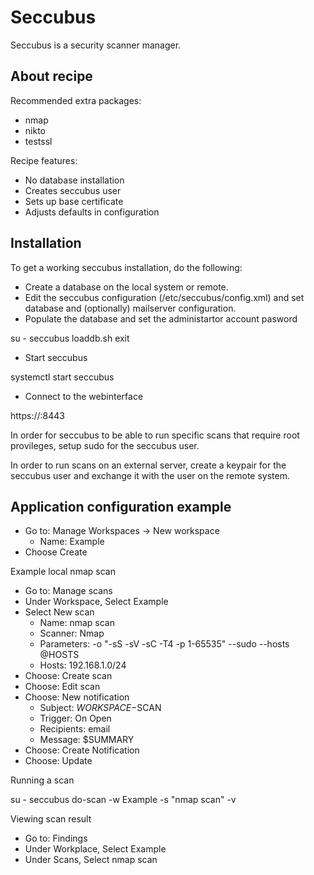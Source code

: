 # Seccubus

Seccubus is a security scanner manager.

## About recipe

Recommended extra packages:
* nmap
* nikto
* testssl

Recipe features:
* No database installation
* Creates seccubus user
* Sets up base certificate
* Adjusts defaults in configuration

## Installation

To get a working seccubus installation, do the following:

* Create a database on the local system or remote.
* Edit the seccubus configuration (/etc/seccubus/config.xml) and set database 
and (optionally) mailserver configuration.
* Populate the database and set the administartor account pasword

su - seccubus
loaddb.sh
exit

* Start seccubus

systemctl start seccubus

* Connect to the webinterface

https://<hostname>:8443

In order for seccubus to be able to run specific scans that require root provileges,
setup sudo for the seccubus user.

In order to run scans on an external server, create a keypair for the seccubus user
and exchange it with the user on the remote system.

## Application configuration example

* Go to: Manage Workspaces -> New workspace
  * Name: Example
* Choose Create

Example local nmap scan

* Go to: Manage scans
* Under Workspace, Select Example
* Select New scan
  * Name: nmap scan
  * Scanner: Nmap
  * Parameters: -o "-sS -sV -sC -T4 -p 1-65535" --sudo --hosts @HOSTS
  * Hosts: 192.168.1.0/24
* Choose: Create scan
* Choose: Edit scan
* Choose: New notification
  * Subject: $WORKSPACE-$SCAN
  * Trigger: On Open
  * Recipients: email
  * Message: $SUMMARY
* Choose: Create Notification
* Choose: Update

Running a scan

su - seccubus
do-scan -w Example -s "nmap scan" -v

Viewing scan result

* Go to: Findings
* Under Workplace, Select Example
* Under Scans, Select nmap scan
